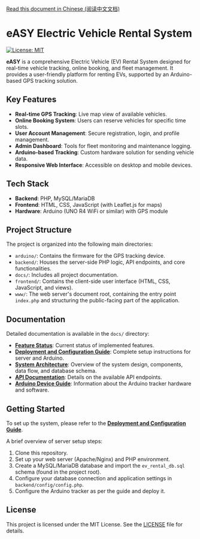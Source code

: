 [Read this document in Chinese (阅读中文文档)](README.zh-CN.md)

# eASY Electric Vehicle Rental System

[![License: MIT](https://img.shields.io/badge/License-MIT-yellow.svg)](https://opensource.org/licenses/MIT)

**eASY** is a comprehensive Electric Vehicle (EV) Rental System designed for real-time vehicle tracking, online booking, and fleet management. It provides a user-friendly platform for renting EVs, supported by an Arduino-based GPS tracking solution.

## Key Features

*   **Real-time GPS Tracking**: Live map view of available vehicles.
*   **Online Booking System**: Users can reserve vehicles for specific time slots.
*   **User Account Management**: Secure registration, login, and profile management.
*   **Admin Dashboard**: Tools for fleet monitoring and maintenance logging.
*   **Arduino-based Tracking**: Custom hardware solution for sending vehicle data.
*   **Responsive Web Interface**: Accessible on desktop and mobile devices.

## Tech Stack

*   **Backend**: PHP, MySQL/MariaDB
*   **Frontend**: HTML, CSS, JavaScript (with Leaflet.js for maps)
*   **Hardware**: Arduino (UNO R4 WiFi or similar) with GPS module

## Project Structure

The project is organized into the following main directories:

*   `arduino/`: Contains the firmware for the GPS tracking device.
*   `backend/`: Houses the server-side PHP logic, API endpoints, and core functionalities.
*   `docs/`: Includes all project documentation.
*   `frontend/`: Contains the client-side user interface (HTML, CSS, JavaScript, and views).
*   `www/`: The web server's document root, containing the entry point `index.php` and structuring the public-facing part of the application.

## Documentation

Detailed documentation is available in the `docs/` directory:


*   **[Feature Status](docs/feature-status.md)**: Current status of implemented features.
*   **[Deployment and Configuration Guide](docs/DeploymentGuide.md)**: Complete setup instructions for server and Arduino.
*   **[System Architecture](docs/system-architecture.md)**: Overview of the system design, components, data flow, and database schema.
*   **[API Documentation](docs/api-documentation.md)**: Details on the available API endpoints.
*   **[Arduino Device Guide](docs/ArduinoDeviceGuide.md)**: Information about the Arduino tracker hardware and software.


## Getting Started

To set up the system, please refer to the **[Deployment and Configuration Guide](docs/DeploymentGuide.md)**.

A brief overview of server setup steps:
1.  Clone this repository.
2.  Set up your web server (Apache/Nginx) and PHP environment.
3.  Create a MySQL/MariaDB database and import the `ev_rental_db.sql` schema (found in the project root).
4.  Configure your database connection and application settings in `backend/config/config.php`.
5.  Configure the Arduino tracker as per the guide and deploy it.



## License

This project is licensed under the MIT License. See the [LICENSE](LICENSE) file for details. 